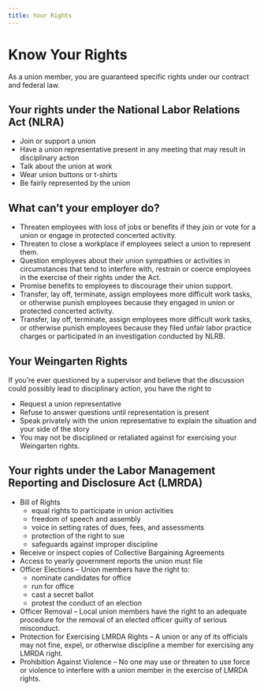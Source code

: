 ```yaml
---
title: Your Rights
---
```


# Know Your Rights

As a union member, you are guaranteed specific rights under our contract and federal law.

## Your rights under the National Labor Relations Act (NLRA)

 - Join or support a union
 - Have a union representative present in any meeting that may result in disciplinary action
 - Talk about the union at work
 - Wear union buttons or t-shirts
 - Be fairly represented by the union

## What can’t your employer do?

 - Threaten employees with loss of jobs or benefits if they join or vote for a union or engage in protected concerted activity.
 - Threaten to close a workplace if employees select a union to represent them.
 - Question employees about their union sympathies or activities in circumstances that tend to interfere with, restrain or coerce employees in the exercise of their rights under the Act.
 - Promise benefits to employees to discourage their union support.
 - Transfer, lay off, terminate, assign employees more difficult work tasks, or otherwise punish employees because they engaged in union or protected concerted activity.
 - Transfer, lay off, terminate, assign employees more difficult work tasks, or otherwise punish employees because they filed unfair labor practice charges or participated in an investigation conducted by NLRB.

## Your Weingarten Rights

If you’re ever questioned by a supervisor and believe that the discussion could possibly lead to disciplinary action, you have the right to

 - Request a union representative
 - Refuse to answer questions until representation is present
 - Speak privately with the union representative to explain the situation and your side of the story
 - You may not be disciplined or retaliated against for exercising your Weingarten rights.

## Your rights under the Labor Management Reporting and Disclosure Act (LMRDA)

 - Bill of Rights
     - equal rights to participate in union activities
     - freedom of speech and assembly
     - voice in setting rates of dues, fees, and assessments
     - protection of the right to sue
     - safeguards against improper discipline
 - Receive or inspect copies of Collective Bargaining Agreements
 - Access to yearly government reports the union must file
 - Officer Elections – Union members have the right to:
     - nominate candidates for office
     - run for office
     - cast a secret ballot
     - protest the conduct of an election
 - Officer Removal – Local union members have the right to an adequate procedure for the removal of an elected officer guilty of serious misconduct.
 - Protection for Exercising LMRDA Rights – A union or any of its officials may not fine, expel, or otherwise discipline a member for exercising any LMRDA right.
 - Prohibition Against Violence – No one may use or threaten to use force or violence to interfere with a union member in the exercise of LMRDA rights.
